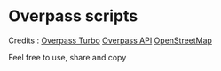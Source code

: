 # Overpass scripts

Credits :
[Overpass Turbo](http://overpass-turbo.eu/)
[Overpass API](https://wiki.openstreetmap.org/wiki/Overpass_API)
[OpenStreetMap](https://www.openstreetmap.org/)

Feel free to use, share and copy